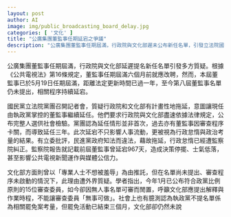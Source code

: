 ```yaml
---
layout: post
author: AI
image: img/public_broadcasting_board_delay.jpg
categories: [ '文化' ]
title: "公廣集團董監事任期延宕之爭議"
description: "公廣集團董監事任期屆滿，行政院與文化部遲未公布新任名單，引發立法院國民黨團及學者質疑，認為延任涉及行政怠惰與政治考量，且違反《公共電視法》規定。監察院曾糾正董監事任期延宕影響決策與媒體公信力，文化部則以專業人士不願被羞辱推託，但外界呼籲儘速提出人選並公布審查時程。"
---
```

公廣集團董監事任期屆滿，行政院與文化部延遲提名新任名單引發多方質疑。根據《公共電視法》第16條規定，董監事任期屆滿六個月前就應改聘，然而，本屆董監事已於5月19日任期屆滿，距離法定更新時間已過一年，至今第八屆董監事名單仍未提出，相關程序持續延宕。

國民黨立法院黨團召開記者會，質疑行政院和文化部有計畫性地拖延，意圖讓現任由執政黨掌控的董監事繼續延任。他們要求行政院與文化部盡速依據法律規定，公布完整人選供社會檢驗。黨團認為延任情形並非首次，過去亦有董監事因審查程序卡關，而導致延任三年。此次延宕不只影響人事流動，更被視為行政怠惰與政治考量的結果。有立委批評，民進黨政府知法而違法，藉故拖延，行政怠惰已經遭監察院糾正。監察院報告就記載前屆董監事曾延宕967天，造成決策停擺、士氣低落，甚至影響公共電視新聞運作與媒體公信力。

文化部方面則曾以「專業人士不想被羞辱」為由推託，但在名單尚未提出、審查程序未啟動的情況下，此理由遭外界質疑。學者指出，今年1月已公布符合政黨比例原則的15位審查委員，如今卻因無人事名單可審而閒置，呼籲文化部應提出解釋與作業時程，不能讓審查委員「無事可做」。社會上也有臆測認為執政黨不提名單係為相關罷免案考量，但罷免活動已結束三個月，文化部卻仍然未說